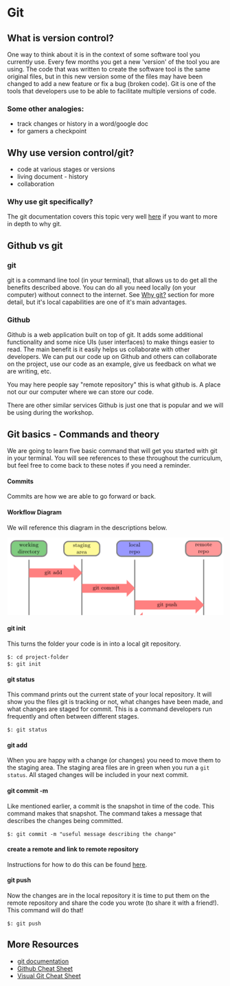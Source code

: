 # Git

## What is version control?
One way to think about it is in the context of some software tool you currently use. Every few months you get a new 'version' of the tool you are using. The code that was written to create the software tool is the same original files, but in this new version some of the files may have been changed to add a new feature or fix a bug (broken code). Git is one of the tools that developers use to be able to facilitate multiple versions of code.

### Some other analogies:

- track changes or history in a word/google doc
- for gamers a checkpoint 

## Why use version control/git?
- code at various stages or versions
- living document - history
- collaboration

### Why use git specifically?
The git documentation covers this topic very well [here](https://git-scm.com/about) if you want to more in depth to why git.

## Github vs git
### git
git is a command line tool (in your terminal), that allows us to do get all the benefits described above. You can do all you need locally (on your computer) without connect to the internet. See [Why git?]() section for more detail, but it's local capabilities are one of it's main advantages. 

### Github
Github is a web application built on top of git. It adds some additional functionality and some nice UIs (user interfaces) to make things easier to read. The main benefit is it easily helps us collaborate with other developers. We can put our code up on Github and others can collaborate on the project, use our code as an example, give us feedback on what we are writing, etc.

You may here people say "remote repository" this is what github is. A place not our our computer where we can store our code. 

There are other similar services Github is just one that is popular and we will be using during the workshop.

## Git basics - Commands and theory
We are going to learn five basic command that will get you started with git in your terminal. You will see references to these throughout the curriculum, but feel free to come back to these notes if you need a reminder.

#### Commits
Commits are how we are able to go forward or back.

#### Workflow Diagram
We will reference this diagram in the descriptions below.

![git workflow diagram](imgs/git-workflow.png)

#### git init
This turns the folder your code is in into a local git repository.

```
$: cd project-folder
$: git init
```
#### git status
This command prints out the current state of your local repository. It will show you the files git is tracking or not, what changes have been made, and what changes are staged for commit. This is a command developers run frequently and often between different stages.
 
```
$: git status
```
#### git add
When you are happy with a change (or changes) you need to move them to the staging area. The staging area files are in green when you run a ```git status```. All staged changes will be included in your next commit.

#### git commit -m 
Like mentioned earlier, a commit is the snapshot in time of the code. This command makes that snapshot. The command takes a message that describes the changes being committed.

```
$: git commit -m "useful message describing the change"
```
#### create a remote and link to remote repository
Instructions for how to do this can be found [here](https://help.github.com/articles/adding-an-existing-project-to-github-using-the-command-line/).

#### git push
Now the changes are in the local repository it is time to put them on the remote repository and share the code you wrote (to share it with a friend!). This command will do that!

```
$: git push
```

## More Resources
- [git documentation](https://git-scm.com/doc)
- [Github Cheat Sheet](https://services.github.com/kit/downloads/github-git-cheat-sheet.pdf)
- [Visual Git Cheat Sheet](http://ndpsoftware.com/git-cheatsheet.html)
